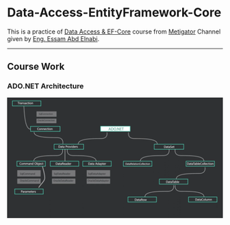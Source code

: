 # Data-Access-EntityFramework-Core

This is a practice of [Data Access & EF-Core](https://www.youtube.com/playlist?list=PL4n1Qos4Tb6QZkbTWJx7wHqEABP8Pg6uv) course from [Metigator](https://www.youtube.com/@Metigator) Channel given by [Eng. Essam Abd Elnabi](linkedin.com/in/iabdelnabi).

---

## Course Work

### ADO.NET Architecture

![ADO.NET Architecture](/ADO.NET%20Architecture.PNG)